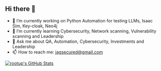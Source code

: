 ## Hi there 👋

- 🔭 I’m currently working on Python Automation for testing LLMs, Isaac Sim, Key-cloak, Neo4j
- 🌱 I’m currently learning Cybersecurity, Network scanning, Vulnerability scanning and Leadership
- 💬 Ask me about QA, Automation, Cybersecurity, Investments and Leadership
- 📫 How to reach me: jagsecured@gmail.com

[![rootup's GitHub Stats](https://github-readme-stats.vercel.app/api?username=jagsme)](https://github.com/jagsme)
